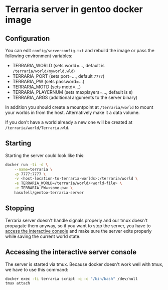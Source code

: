 # Terraria server in gentoo docker image

## Configuration

You can edit `config/serverconfig.txt` and rebuild the image or pass the
following environment variables:
* TERRARIA_WORLD (sets world=..., default is `/terraria/world/myworld.wld`)
* TERRARIA_PORT (sets port=..., default `7777`)
* TERRARIA_PW (sets password=...)
* TERRARIA_MOTD (sets motd=...)
* TERRARIA_PLAYERNUM (sets maxplayers=..., default is `8`)
* TERRARIA_ARGS (additional arguments to the server binary)

In addition you should create a mountpoint at `/terraria/world` to mount your
worlds in from the host. Alternatively make it a data volume.

If you don't have a world already a new one will be created at
`/terraria/world/Terraria.wld`.

## Starting

Starting the server could look like this:

```sh
docker run -ti -d \
	--name=terraria \
	-p 7777:7777 \
	-v <host-location-to-terraria-worlds>:/terraria/world \
	-e TERRARIA_WORLD=/terraria/world/<world-file> \
	-e TERRARIA_PW=<some-pw> \
	hasufell/gentoo-terraria-server
```

## Stopping

Terraria server doesn't handle signals properly and our tmux doesn't
propagate them anyway, so if you want to stop the server, you have to
[access the interactive console](#accessing-the-interactive-server-console)
and make sure the server exits properly while saving the current world state.

## Accessing the interactive server console

The server is started via tmux. Because docker doesn't work well with tmux,
we have to use this command:

```sh
docker exec -ti terraria script -q -c "/bin/bash" /dev/null
tmux attach
```
